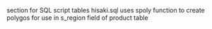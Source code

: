 section for SQL script tables
hisaki.sql uses spoly function to create polygos for use in s_region field of product table
